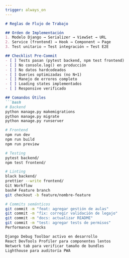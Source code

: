 ```yaml
---
trigger: always_on
---
```


```markdown
# Reglas de Flujo de Trabajo

## Orden de Implementación
1. Modelo Django → Serializer → ViewSet → URL
2. Service (frontend) → Hook → Component → Page
3. Test unitario → Test integración → Test E2E

## Checklist Pre-Commit
- [ ] Tests pasan (pytest backend, npm test frontend)
- [ ] No console.log() en producción
- [ ] No datos hardcodeados
- [ ] Queries optimizadas (no N+1)
- [ ] Manejo de errores completo
- [ ] Loading states implementados
- [ ] Responsive verificado

## Comandos Útiles
```bash
# Backend
python manage.py makemigrations
python manage.py migrate
python manage.py runserver

# Frontend  
npm run dev
npm run build
npm run preview

# Testing
pytest backend/
npm test frontend/

# Linting
black backend/
prettier --write frontend/
Git Workflow
bash# Feature branch
git checkout -b feature/nombre-feature

# Commits semánticos
git commit -m "feat: agregar gestión de aulas"
git commit -m "fix: corregir validación de legajo"
git commit -m "docs: actualizar README"
git commit -m "test: agregar tests de permisos"
Performance Checks

Django Debug Toolbar activo en desarrollo
React DevTools Profiler para componentes lentos
Network tab para verificar tamaño de bundles
Lighthouse para auditoría PWA

